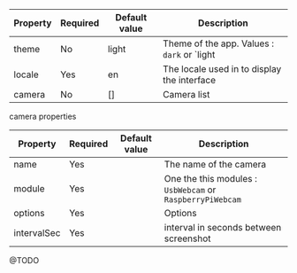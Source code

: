 | Property | Required | Default value | Description                                 |
| -------- | -------- | ------------- | ------------------------------------------- |
| theme    | No       | light         | Theme of the app. Values : `dark` or `light |
| locale   | Yes      | en            | The locale used in to display the interface |
| camera   | No       | []            | Camera list                                 |

camera properties

| Property    | Required | Default value | Description                                               |
|-------------| -------- | ------------- |-----------------------------------------------------------|
| name        | Yes      |               | The name of the camera                                    |
| module      | Yes      |               | One the this modules : `UsbWebcam` or `RaspberryPiWebcam` |
| options     | Yes      |               | Options                                                   |
| intervalSec | Yes      |               | interval in seconds between screenshot                    |

@TODO
